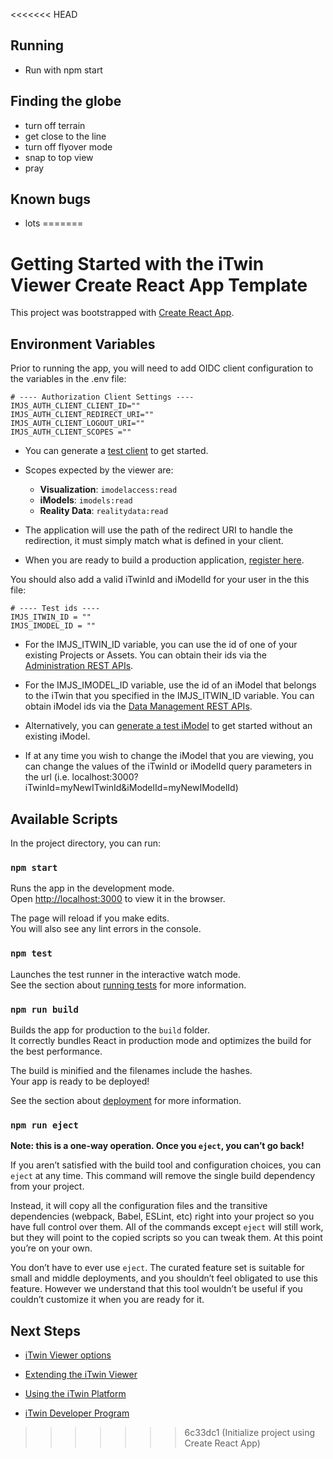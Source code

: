 <<<<<<< HEAD
## Running
* Run with npm start

## Finding the globe
* turn off terrain
* get close to the line
* turn off flyover mode
* snap to top view
* pray

## Known bugs
* lots
=======
# Getting Started with the iTwin Viewer Create React App Template

This project was bootstrapped with [Create React App](https://github.com/facebook/create-react-app).

## Environment Variables

Prior to running the app, you will need to add OIDC client configuration to the variables in the .env file:

```
# ---- Authorization Client Settings ----
IMJS_AUTH_CLIENT_CLIENT_ID=""
IMJS_AUTH_CLIENT_REDIRECT_URI=""
IMJS_AUTH_CLIENT_LOGOUT_URI=""
IMJS_AUTH_CLIENT_SCOPES =""
```

- You can generate a [test client](https://developer.bentley.com/tutorials/web-application-quick-start/#2-register-an-application) to get started.

- Scopes expected by the viewer are:

  - **Visualization**: `imodelaccess:read`
  - **iModels**: `imodels:read`
  - **Reality Data**: `realitydata:read`

- The application will use the path of the redirect URI to handle the redirection, it must simply match what is defined in your client.

- When you are ready to build a production application, [register here](https://developer.bentley.com/register/).

You should also add a valid iTwinId and iModelId for your user in the this file:

```
# ---- Test ids ----
IMJS_ITWIN_ID = ""
IMJS_IMODEL_ID = ""
```

- For the IMJS_ITWIN_ID variable, you can use the id of one of your existing Projects or Assets. You can obtain their ids via the [Administration REST APIs](https://developer.bentley.com/api-groups/administration/api-reference/).

- For the IMJS_IMODEL_ID variable, use the id of an iModel that belongs to the iTwin that you specified in the IMJS_ITWIN_ID variable. You can obtain iModel ids via the [Data Management REST APIs](https://developer.bentley.com/api-groups/data-management/apis/imodels/operations/get-project-or-asset-imodels/).

- Alternatively, you can [generate a test iModel](https://developer.bentley.com/tutorials/web-application-quick-start/#3-create-an-imodel) to get started without an existing iModel.

- If at any time you wish to change the iModel that you are viewing, you can change the values of the iTwinId or iModelId query parameters in the url (i.e. localhost:3000?iTwinId=myNewITwinId&iModelId=myNewIModelId)

## Available Scripts

In the project directory, you can run:

### `npm start`

Runs the app in the development mode.\
Open [http://localhost:3000](http://localhost:3000) to view it in the browser.

The page will reload if you make edits.\
You will also see any lint errors in the console.

### `npm test`

Launches the test runner in the interactive watch mode.\
See the section about [running tests](https://facebook.github.io/create-react-app/docs/running-tests) for more information.

### `npm run build`

Builds the app for production to the `build` folder.\
It correctly bundles React in production mode and optimizes the build for the best performance.

The build is minified and the filenames include the hashes.\
Your app is ready to be deployed!

See the section about [deployment](https://facebook.github.io/create-react-app/docs/deployment) for more information.

### `npm run eject`

**Note: this is a one-way operation. Once you `eject`, you can’t go back!**

If you aren’t satisfied with the build tool and configuration choices, you can `eject` at any time. This command will remove the single build dependency from your project.

Instead, it will copy all the configuration files and the transitive dependencies (webpack, Babel, ESLint, etc) right into your project so you have full control over them. All of the commands except `eject` will still work, but they will point to the copied scripts so you can tweak them. At this point you’re on your own.

You don’t have to ever use `eject`. The curated feature set is suitable for small and middle deployments, and you shouldn’t feel obligated to use this feature. However we understand that this tool wouldn’t be useful if you couldn’t customize it when you are ready for it.

## Next Steps

- [iTwin Viewer options](https://www.npmjs.com/package/@itwin/web-viewer-react)

- [Extending the iTwin Viewer](https://www.itwinjs.org/learning/tutorials/hello-world-viewer/)

- [Using the iTwin Platform](https://developer.bentley.com/)

- [iTwin Developer Program](https://www.youtube.com/playlist?list=PL6YCKeNfXXd_dXq4u9vtSFfsP3OTVcL8N)
>>>>>>> 6c33dc1 (Initialize project using Create React App)
